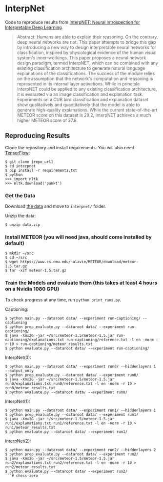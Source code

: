 # InterpNet

Code to reproduce results from [InterpNET: Neural Introspection for Interpretable Deep Learning](https://arxiv.org/abs/1710.09511).

> Abstract: Humans are able to explain their reasoning. On the contrary, deep neural networks are not. This paper attempts to bridge this gap by introducing a new way to design interpretable neural networks for classification, inspired by physiological evidence of the human visual system's inner-workings. This paper proposes a neural network design paradigm, termed InterpNET, which can be combined with any existing classification architecture to generate natural language explanations of the classifications. The success of the module relies on the assumption that the network's computation and reasoning is represented in its internal layer activations. While in principle InterpNET could be applied to any existing classification architecture, it is evaluated via an image classification and explanation task. Experiments on a CUB bird classification and explanation dataset show qualitatively and quantitatively that the model is able to generate high-quality explanations. While the current state-of-the-art METEOR score on this dataset is 29.2, InterpNET achieves a much higher METEOR score of 37.9.

## Reproducing Results

Clone the repository and install requirements. You will also need [TensorFlow](https://www.tensorflow.org/):
```
$ git clone [repo_url]
$ cd interpnet
$ pip install -r requirements.txt
$ python
>>> import nltk
>>> nltk.download('punkt')
```

### Get the Data
Download [the data](https://drive.google.com/file/d/1i4Fyn9fFXCGDVcqY8hCbdHM70HTeDrhE/view?usp=sharing) and move to `interpnet/` folder.

Unzip the data:
```
$ unzip data.zip
```

### Install METEOR (you will need java, should come installed by default)
```
$ mkdir ~/src
$ cd ~/src
$ wget https://www.cs.cmu.edu/~alavie/METEOR/download/meteor-1.5.tar.gz
$ tar -xzf meteor-1.5.tar.gz
```

### Train the Models and evaluate them (this takes at least 4 hours on a Nvidia 1080 GPU)

To check progress at any time, run `python print_runs.py`.

Captioning:
```
$ python main.py --dataroot data/ --experiment run-captioning/ --captioning
$ python prep_evaluate.py --dataroot data/ --experiment run-captioning/
$ java -Xmx2G -jar ~/src/meteor-1.5/meteor-1.5.jar run-captioning/explanations.txt run-captioning/reference.txt -l en -norm -r 10 > run-captioning/meteor_results.txt
$ python evaluate.py --dataroot data/ --experiment run-captioning/
```

InterpNet(0):
```
$ python main.py --dataroot data/ --experiment run0/ --hiddenlayers 1 --output_only
$ python prep_evaluate.py --dataroot data/ --experiment run0/
$ java -Xmx2G -jar ~/src/meteor-1.5/meteor-1.5.jar run0/explanations.txt run0/reference.txt -l en -norm -r 10 > run0/meteor_results.txt
$ python evaluate.py --dataroot data/ --experiment run0/
```

InterpNet(1):
```
$ python main.py --dataroot data/ --experiment run1/ --hiddenlayers 1
$ python prep_evaluate.py --dataroot data/ --experiment run1/
$ java -Xmx2G -jar ~/src/meteor-1.5/meteor-1.5.jar run1/explanations.txt run1/reference.txt -l en -norm -r 10 > run1/meteor_results.txt
$ python evaluate.py --dataroot data/ --experiment run1/
```

InterpNet(2):
```
$ python main.py --dataroot data/ --experiment run2/ --hiddenlayers 2
$ python prep_evaluate.py --dataroot data/ --experiment run2/
$ java -Xmx2G -jar ~/src/meteor-1.5/meteor-1.5.jar run2/explanations.txt run2/reference.txt -l en -norm -r 10 > run2/meteor_results.txt
$ python evaluate.py --dataroot data/ --experiment run2/
```# chess-zero

